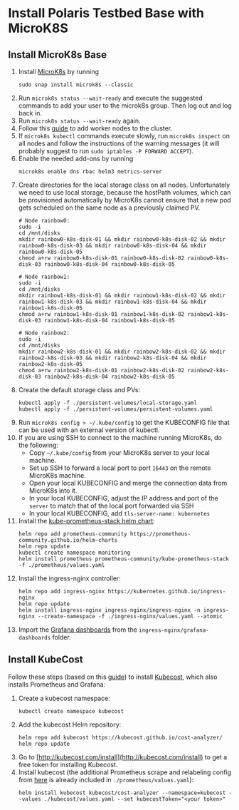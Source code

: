 # Install Polaris Testbed Base with MicroK8S

## Install MicroK8s Base

1. Install [MicroK8s](https://microk8s.io) by running
    ```
    sudo snap install microk8s --classic
    ```
1. Run `microk8s status --wait-ready` and execute the suggested commands to add your user to the microk8s group. Then log out and log back in.
1. Run `microk8s status --wait-ready` again.
1. Follow this [guide](https://microk8s.io/docs/clustering) to add worker nodes to the cluster.
1. If `microk8s kubectl` commands execute slowly, run `microk8s inspect` on all nodes and follow the instructions of the warning messages (it will probably suggest to run `sudo iptables -P FORWARD ACCEPT`).
1. Enable the needed add-ons by running 
    ```
    microk8s enable dns rbac helm3 metrics-server
    ```
1. Create directories for the local storage class on all nodes.
Unfortunately we need to use local storage, because the hostPath volumes, which can be provisioned automatically by MicroK8s cannot ensure that a new pod gets scheduled on the same node as a previously claimed PV.
    ```shell
    # Node rainbow0:
    sudo -i
    cd /mnt/disks
    mkdir rainbow0-k8s-disk-01 && mkdir rainbow0-k8s-disk-02 && mkdir rainbow0-k8s-disk-03 && mkdir rainbow0-k8s-disk-04 && mkdir rainbow0-k8s-disk-05
    chmod a+rw rainbow0-k8s-disk-01 rainbow0-k8s-disk-02 rainbow0-k8s-disk-03 rainbow0-k8s-disk-04 rainbow0-k8s-disk-05

    # Node rainbow1:
    sudo -i
    cd /mnt/disks
    mkdir rainbow1-k8s-disk-01 && mkdir rainbow1-k8s-disk-02 && mkdir rainbow1-k8s-disk-03 && mkdir rainbow1-k8s-disk-04 && mkdir rainbow1-k8s-disk-05
    chmod a+rw rainbow1-k8s-disk-01 rainbow1-k8s-disk-02 rainbow1-k8s-disk-03 rainbow1-k8s-disk-04 rainbow1-k8s-disk-05

    # Node rainbow2:
    sudo -i
    cd /mnt/disks
    mkdir rainbow2-k8s-disk-01 && mkdir rainbow2-k8s-disk-02 && mkdir rainbow2-k8s-disk-03 && mkdir rainbow2-k8s-disk-04 && mkdir rainbow2-k8s-disk-05
    chmod a+rw rainbow2-k8s-disk-01 rainbow2-k8s-disk-02 rainbow2-k8s-disk-03 rainbow2-k8s-disk-04 rainbow2-k8s-disk-05
    ```
1. Create the default storage class and PVs:
    ```
    kubectl apply -f ./persistent-volumes/local-storage.yaml
    kubectl apply -f ./persistent-volumes/persistent-volumes.yaml
    ```
1. Run `microk8s config > ~/.kube/config` to get the KUBECONFIG file that can be used with an external version of kubectl.
1. If you are using SSH to connect to the machine running MicroK8s, do the following:
    * Copy `~/.kube/config` from your MicroK8s server to your local machine.
    * Set up SSH to forward a local port to port `16443` on the remote MicroK8s machine.
    * Open your local KUBECONFIG and merge the connection data from MicroK8s into it.
    * In your local KUBECONFIG, adjust the IP address and port of the `server` to match that of the local port forwarded via SSH
    * In your local KUBECONFIG, add `tls-server-name: kubernetes`
1. Install the [kube-prometheus-stack helm chart](https://github.com/prometheus-community/helm-charts/tree/main/charts/kube-prometheus-stack):
    ```
    helm repo add prometheus-community https://prometheus-community.github.io/helm-charts
    helm repo update
    kubectl create namespace monitoring
    helm install prometheus prometheus-community/kube-prometheus-stack -f ./prometheus/values.yaml
    ```
1. Install the ingress-nginx controller:
    ```
    helm repo add ingress-nginx https://kubernetes.github.io/ingress-nginx
    helm repo update
    helm install ingress-nginx ingress-nginx/ingress-nginx -n ingress-nginx --create-namespace -f ./ingress-nginx/values.yaml --atomic
    ```
1. Import the [Grafana dashboards](https://github.com/kubernetes/ingress-nginx/tree/master/deploy/grafana/dashboards) from the `ingress-nginx/grafana-dashboards` folder.

## Install KubeCost

Follow these steps (based on this [guide](https://www.kubecost.com/install.html)) to install [Kubecost](https://www.kubecost.com), which also installs Prometheus and Grafana:

1. Create a kubecost namespace:
    ```
    kubectl create namespace kubecost
    ```
1. Add the kubecost Helm repository:
    ```
    helm repo add kubecost https://kubecost.github.io/cost-analyzer/
    helm repo update
    ```
1. Go to [http://kubecost.com/install](http://kubecost.com/install) to get a free token for installing Kubecost.
1. Install kubecost (the additional Prometheus scrape and relabeling config from [here](http://docs.kubecost.com/custom-prom) is already included in `./prometheus/values.yaml`):
    ```
    helm install kubecost kubecost/cost-analyzer --namespace=kubecost --values ./kubecost/values.yaml --set kubecostToken="<your token>"
    ```

